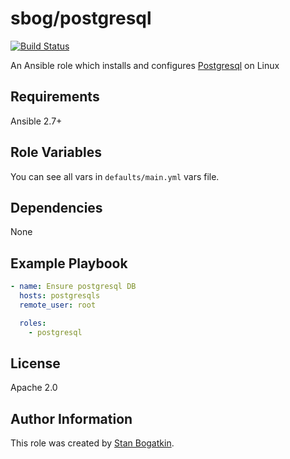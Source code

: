 # sbog/postgresql

[![Build Status](https://travis-ci.com/sorrowless/ansible_postgresql.svg?branch=master)](https://travis-ci.com/sorrowless/ansible_postgresql)

An Ansible role which installs and configures [Postgresql](https://www.postgresql.org/) on Linux

## Requirements

Ansible 2.7+

## Role Variables

You can see all vars in `defaults/main.yml` vars file.

## Dependencies

None

## Example Playbook

```yaml
- name: Ensure postgresql DB
  hosts: postgresqls
  remote_user: root

  roles:
    - postgresql
```

## License

Apache 2.0

## Author Information

This role was created by [Stan Bogatkin](https://sbog.ru).
